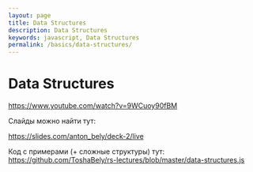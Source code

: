 ```yaml
---
layout: page
title: Data Structures
description: Data Structures
keywords: javascript, Data Structures
permalink: /basics/data-structures/
---
```


# Data Structures

https://www.youtube.com/watch?v=9WCuoy90fBM

Слайды можно найти тут:

https://slides.com/anton_bely/deck-2/live

Код с примерами (+ сложные структуры) тут: https://github.com/ToshaBely/rs-lectures/blob/master/data-structures.js
